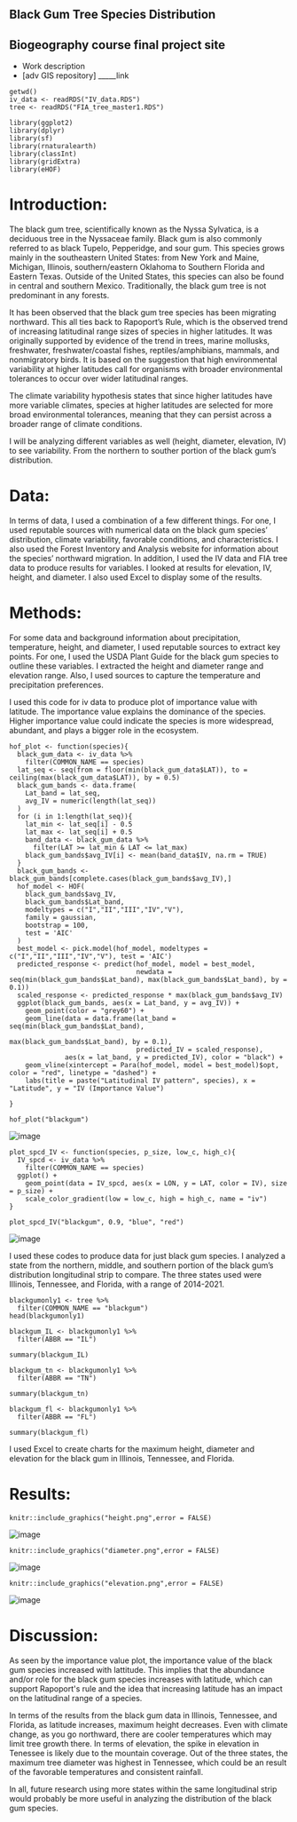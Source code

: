 
## Black Gum Tree Species Distribution
## Biogeography course final project site
- Work description
- [adv GIS repository] _____link




```{r}
getwd()
iv_data <- readRDS("IV_data.RDS")
tree <- readRDS("FIA_tree_master1.RDS")
```


```{r}
library(ggplot2)
library(dplyr)
library(sf)
library(rnaturalearth)
library(classInt)
library(gridExtra)
library(eHOF)
```



# Introduction:

The black gum tree, scientifically known as the Nyssa Sylvatica, is a deciduous tree in the Nyssaceae family. Black gum is also commonly referred to as black Tupelo, Pepperidge, and sour gum. This species grows mainly in the southeastern United States: from New York and Maine, Michigan, Illinois, southern/eastern Oklahoma to Southern Florida and Eastern Texas. Outside of the United States, this species can also be found in central and southern Mexico. Traditionally, the black gum tree is not predominant in any forests. 

It has been observed that the black gum tree species has been migrating northward. This all ties back to Rapoport’s Rule, which is the observed trend of increasing latitudinal range sizes of species in higher latitudes. It was originally supported by evidence of the trend in trees, marine mollusks, freshwater, 
freshwater/coastal fishes, reptiles/amphibians, mammals, and nonmigratory birds. It is based on the suggestion that high environmental variability at higher latitudes call for organisms with broader environmental tolerances to occur over wider latitudinal ranges. 

The climate variability hypothesis states that since higher latitudes have more variable climates, species at higher latitudes are selected for more broad environmental tolerances, meaning that they can persist across a broader range of climate conditions. 

I will be analyzing different variables as well  (height, diameter, elevation, IV) to see variability. From the northern to souther portion of the black gum’s distribution.


# Data:

In terms of data, I used a combination of a few different things. For one, I used reputable sources with numerical data on the black gum species’ distribution, climate variability, favorable conditions, and characteristics. I also used the Forest Inventory and Analysis website for information about the species’ northward migration. In addition, I used the IV data and FIA tree data to produce results for variables. I looked at results for elevation, IV, height, and diameter. I also used Excel to display some of the results. 

# Methods:

For some data and background information about precipitation, temperature, height, and diameter, I used reputable sources to extract key points. For one, I used the USDA Plant Guide for the black gum species to outline these variables. I extracted the height and diameter range and elevation range. Also, I used sources to capture the temperature and precipitation preferences. 

I used this code for iv data to produce plot of importance value with latitude. The importance value explains the dominance of the species. Higher importance value could indicate the species is more widespread, abundant, and plays a bigger role in the ecosystem. 

```{r}
hof_plot <- function(species){
  black_gum_data <- iv_data %>%
    filter(COMMON_NAME == species)
  lat_seq <- seq(from = floor(min(black_gum_data$LAT)), to = ceiling(max(black_gum_data$LAT)), by = 0.5)
  black_gum_bands <- data.frame(
    Lat_band = lat_seq,
    avg_IV = numeric(length(lat_seq))
  )
  for (i in 1:length(lat_seq)){
    lat_min <- lat_seq[i] - 0.5
    lat_max <- lat_seq[i] + 0.5
    band_data <- black_gum_data %>%
      filter(LAT >= lat_min & LAT <= lat_max)
    black_gum_bands$avg_IV[i] <- mean(band_data$IV, na.rm = TRUE)
  }
  black_gum_bands <- black_gum_bands[complete.cases(black_gum_bands$avg_IV),]
  hof_model <- HOF(
    black_gum_bands$avg_IV,
    black_gum_bands$Lat_band,
    modeltypes = c("I","II","III","IV","V"),
    family = gaussian,
    bootstrap = 100,
    test = 'AIC'
  )
  best_model <- pick.model(hof_model, modeltypes = c("I","II","III","IV","V"), test = 'AIC')
  predicted_response <- predict(hof_model, model = best_model, 
                                newdata = seq(min(black_gum_bands$Lat_band), max(black_gum_bands$Lat_band), by = 0.1))
  scaled_response <- predicted_response * max(black_gum_bands$avg_IV)
  ggplot(black_gum_bands, aes(x = Lat_band, y = avg_IV)) +
    geom_point(color = "grey60") + 
    geom_line(data = data.frame(lat_band = seq(min(black_gum_bands$Lat_band), 
                                               max(black_gum_bands$Lat_band), by = 0.1),
                                predicted_IV = scaled_response),
              aes(x = lat_band, y = predicted_IV), color = "black") +
    geom_vline(xintercept = Para(hof_model, model = best_model)$opt, color = "red", linetype = "dashed") +
    labs(title = paste("Latitudinal IV pattern", species), x = "Latitude", y = "IV (Importance Value")
  
}

hof_plot("blackgum")
```
![image](https://github.com/user-attachments/assets/15332a94-c0c1-46bc-aec2-68bd5a089731)


```{r}
plot_spcd_IV <- function(species, p_size, low_c, high_c){
  IV_spcd <- iv_data %>%
    filter(COMMON_NAME == species)
  ggplot() +
    geom_point(data = IV_spcd, aes(x = LON, y = LAT, color = IV), size = p_size) +
    scale_color_gradient(low = low_c, high = high_c, name = "iv")
}

plot_spcd_IV("blackgum", 0.9, "blue", "red")
```
![image](https://github.com/user-attachments/assets/6c9fc325-2d11-476d-8d48-ed5349dd910a)


I used these codes to produce data for just black gum species. I analyzed a state from the northern, middle, and southern portion of the black gum’s distribution longitudinal strip to compare. The three states used were Illinois, Tennessee, and Florida, with a range of 2014-2021.

```{r}
blackgumonly1 <- tree %>%
  filter(COMMON_NAME == "blackgum")
head(blackgumonly1)
```

```{r}
blackgum_IL <- blackgumonly1 %>%
  filter(ABBR == "IL")

summary(blackgum_IL)
```

```{r}
blackgum_tn <- blackgumonly1 %>%
  filter(ABBR == "TN")

summary(blackgum_tn)
```

```{r}
blackgum_fl <- blackgumonly1 %>%
  filter(ABBR == "FL")

summary(blackgum_fl)
```


I used Excel to create charts for the maximum height, diameter and elevation for the black gum in Illinois, Tennessee, and Florida. 

# Results: 

```{r echo=FALSE, out.width="100%"}
knitr::include_graphics("height.png",error = FALSE)
```
![image](https://github.com/user-attachments/assets/42f31658-db8a-4938-a2a0-52bef8053fc2)


```{r echo=FALSE, out.width="100%"}
knitr::include_graphics("diameter.png",error = FALSE)
```
![image](https://github.com/user-attachments/assets/c24e8946-f06c-476e-a848-b6f9b7a98554)


```{r echo=FALSE, out.width="100%"}
knitr::include_graphics("elevation.png",error = FALSE)
```
![image](https://github.com/user-attachments/assets/451a1d8b-aa01-4d0b-8ae6-68ef8d745342)

# Discussion:

As seen by the importance value plot, the importance value of the black gum species increased with lattitude. This implies that the abundance and/or role for the black gum species increases with latitude, which can support Rapoport's rule and the idea that increasing latitude has an impact on the latitudinal range of a species.

In terms of the results from the black gum data in Illinois, Tennessee, and Florida, as latitude increases, maximum height decreases. Even with climate change, as you go northward, there are cooler temperatures which may limit tree growth there. In terms of elevation, the spike in elevation in Tenessee is likely due to the mountain coverage. Out of the three states, the maximum tree diameter was highest in Tennessee, which could be an result of the favorable temperatures and consistent rainfall.

In all, future research using more states within the same longitudinal strip would probably be more useful in analyzing the distribution of the black gum species.
